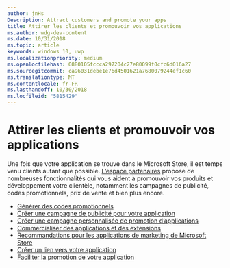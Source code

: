 ```yaml
---
author: jnHs
Description: Attract customers and promote your apps
title: Attirer les clients et promouvoir vos applications
ms.author: wdg-dev-content
ms.date: 10/31/2018
ms.topic: article
keywords: windows 10, uwp
ms.localizationpriority: medium
ms.openlocfilehash: 0880105fccca297204c27e80099f0cfc6d016a27
ms.sourcegitcommit: ca96031debe1e76d4501621a7680079244ef1c60
ms.translationtype: MT
ms.contentlocale: fr-FR
ms.lasthandoff: 10/30/2018
ms.locfileid: "5815429"
---
```

# <a name="attract-customers-and-promote-your-apps"></a>Attirer les clients et promouvoir vos applications

Une fois que votre application se trouve dans le Microsoft Store, il est temps venu clients autant que possible. [L’espace partenaires](https://partner.microsoft.com/dashboard) propose de nombreuses fonctionnalités qui vous aident à promouvoir vos produits et développement votre clientèle, notamment les campagnes de publicité, codes promotionnels, prix de vente et bien plus encore.

-   [Générer des codes promotionnels](generate-promotional-codes.md)
-   [Créer une campagne de publicité pour votre application](create-an-ad-campaign-for-your-app.md)
-   [Créer une campagne personnalisée de promotion d’applications](create-a-custom-app-promotion-campaign.md)
-   [Commercialiser des applications et des extensions](put-apps-and-add-ons-on-sale.md)
-   [Recommandations pour les applications de marketing de Microsoft Store](app-marketing-guidelines.md)
-   [Créer un lien vers votre application](link-to-your-app.md)
-   [Faciliter la promotion de votre application](make-your-app-easier-to-promote.md)

 

 
